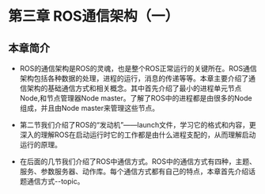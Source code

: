 # 第三章 ROS通信架构（一）
## 本章简介

* ROS的通信架构是ROS的灵魂，也是整个ROS正常运行的关键所在。ROS通信架构包括各种数据的处理，进程的运行，消息的传递等等。本章主要介绍了通信架构的基础通信方式和相关概念。其中首先介绍了最小的进程单元节点Node,和节点管理器Node master。了解了ROS中的进程都是由很多的Node组成，并且由Node master来管理这些节点。

* 第二节我们介绍了ROS的“发动机”——launch文件，学习它的格式和内容，更深入的理解ROS在启动运行时它的工作都是由什么进程支配的，从而理解启动运行的原理。

* 在后面的几节我们介绍了ROS中通信方式。ROS中的通信方式有四种，主题、服务、参数服务器、动作库。每个通信方式都有自己的特点，本章首先介绍话题通信方式--topic。